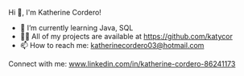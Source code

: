 Hi 👋, I'm Katherine Cordero!

- 🌱 I’m currently learning Java, SQL
- 👨‍💻 All of my projects are available at https://github.com/katycor
- 📫 How to reach me: katherinecordero03@hotmail.com

Connect with me:
www.linkedin.com/in/katherine-cordero-86241173
